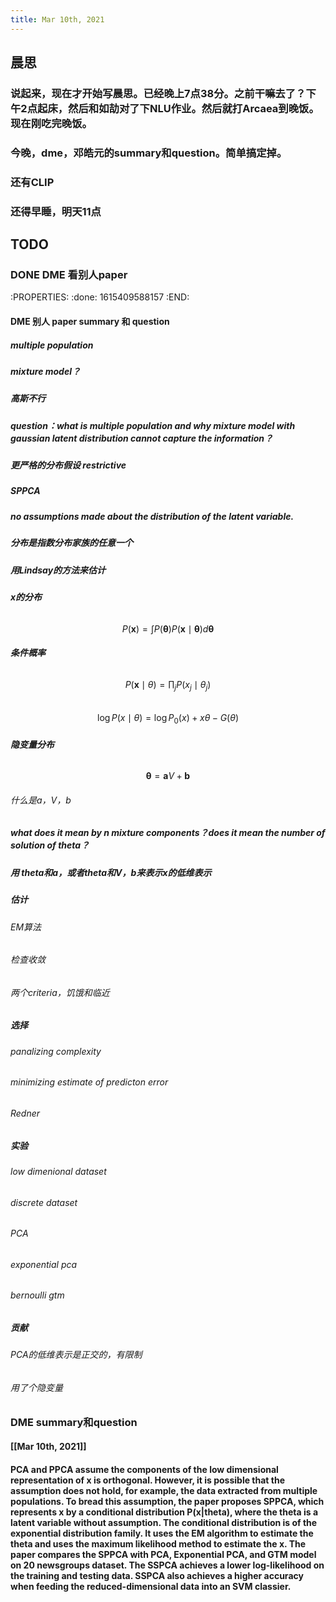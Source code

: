 ```yaml
---
title: Mar 10th, 2021
---
```


## 晨思
### 说起来，现在才开始写晨思。已经晚上7点38分。之前干嘛去了？下午2点起床，然后和如劼对了下NLU作业。然后就打Arcaea到晚饭。现在刚吃完晚饭。
### 今晚，dme，邓皓元的summary和question。简单搞定掉。
### 还有CLIP
### 还得早睡，明天11点
## TODO
### DONE DME 看别人paper
:PROPERTIES:
:done: 1615409588157
:END:
#### DME 别人 paper summary 和 question
##### multiple population
##### mixture model？
##### 高斯不行
##### question：what is multiple population and why mixture model with gaussian latent distribution cannot capture the information？
##### 更严格的分布假设 restrictive
##### SPPCA
##### no assumptions made about the distribution of the latent variable.
##### 分布是指数分布家族的任意一个
##### 用Lindsay的方法来估计
##### x的分布
######
$$
P(\mathbf{x})=\int P(\boldsymbol{\theta}) P(\mathbf{x} \mid \boldsymbol{\theta}) d \boldsymbol{\theta}
$$
##### 条件概率
######
$$
P(\mathbf{x} \mid \theta)=\prod_{j} P\left(x_{j} \mid \theta_{j}\right)
$$
######
$$
\log P(x \mid \theta)=\log P_{0}(x)+x \theta-G(\theta)
$$
##### 隐变量分布
######
$$
\boldsymbol{\theta}=\mathbf{a} V+\mathbf{b}
$$
###### 什么是a，V，b
##### what does it mean by n mixture components？does it mean the number of solution of theta？
##### 用 theta和a，或者theta和V，b来表示x的低维表示
##### 估计
###### EM算法
###### 检查收敛
###### 两个criteria，饥饿和临近
##### 选择
###### panalizing complexity
###### minimizing estimate of predicton error
###### Redner
##### 实验
###### low dimenional dataset
###### discrete dataset
###### PCA
###### exponential pca
###### bernoulli gtm
##### 贡献
###### PCA的低维表示是正交的，有限制
###### 用了个隐变量
### DME summary和question
#### [[Mar 10th, 2021]]
#### PCA and PPCA assume the components of the low dimensional representation of x is orthogonal. However, it is possible that the assumption does not hold, for example, the data extracted from multiple populations. To bread this assumption, the paper proposes SPPCA, which represents x by a conditional distribution P(x|theta), where the theta is a latent variable without assumption. The conditional distribution is of the exponential distribution family. It uses the EM algorithm to estimate the theta and uses the maximum likelihood method to estimate the x. The paper compares the SPPCA with PCA, Exponential PCA, and GTM model on 20 newsgroups dataset. The SSPCA achieves a lower log-likelihood on the training and testing data. SSPCA also achieves a higher accuracy when feeding the reduced-dimensional data into an SVM classier.
